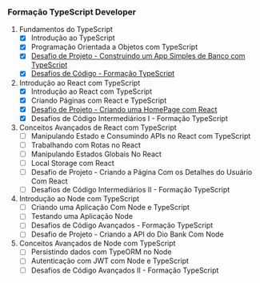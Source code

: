 ### Formação TypeScript Developer

1. Fundamentos do TypeScript 
    - [x]  Introdução ao TypeScript
    - [x]  Programação Orientada a Objetos com TypeScript
    - [x]  [Desafio de Projeto - Construindo um App Simples de Banco com TypeScript](https://github.com/KayllaneGPina/formacao-typescript/tree/main/POO)
    - [x]  [Desafios de Código - Formação TypeScript](https://github.com/KayllaneGPina/formacao-typescript/tree/main/Desafio%20de%20C%C3%B3digo)
2. Introdução ao React com TypeScript 
    - [x]  Introdução ao React com TypeScript
    - [x]  Criando Páginas com React e TypeScript
    - [x]  [Desafio de Projeto - Criando uma HomePage com React](https://github.com/KayllaneGPina/formacao-typescript/tree/main/TSReact/my-app-ts)
    - [x]  Desafios de Código Intermediários I - Formação TypeScript
3. Conceitos Avançados de React com TypeScript 
    - [ ]  Manipulando Estado e Consumindo APIs no React com TypeScript
    - [ ]  Trabalhando com Rotas no React
    - [ ]  Manipulando Estados Globais No React
    - [ ]  Local Storage com React
    - [ ]  Desafio de Projeto - Criando a Página Com os Detalhes do Usuário Com React
    - [ ]  Desafios de Código Intermediários II - Formação TypeScript
4. Introdução ao Node com TypeScript 
    - [ ]  Criando uma Aplicação Com Node e TypeScript
    - [ ]  Testando uma Aplicação Node
    - [ ]  Desafios de Código Avançados - Formação TypeScript
    - [ ]  Desafio de Projeto - Criando a API do Dio Bank Com Node
5. Conceitos Avançados de Node com TypeScript 
    - [ ]  Persistindo dados com TypeORM no Node
    - [ ]  Autenticação com JWT com Node e TypeScript
    - [ ]  Desafios de Código Avançados II - Formação TypeScript